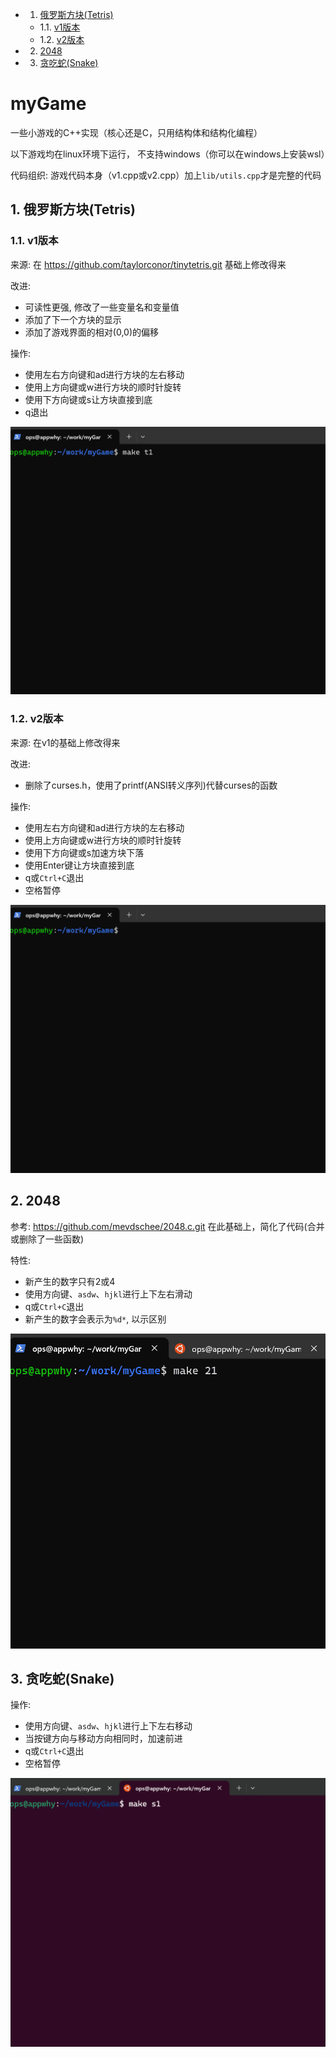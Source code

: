 <!-- vscode-markdown-toc -->
* 1. [俄罗斯方块(Tetris)](#Tetris)
	* 1.1. [v1版本](#v1)
	* 1.2. [v2版本](#v2)
* 2. [2048](#)
* 3. [贪吃蛇(Snake)](#Snake)

<!-- vscode-markdown-toc-config
	numbering=true
	autoSave=true
	/vscode-markdown-toc-config -->
<!-- /vscode-markdown-toc -->

# myGame
一些小游戏的C++实现（核心还是C，只用结构体和结构化编程）

以下游戏均在linux环境下运行， 不支持windows（你可以在windows上安装wsl）

代码组织: 游戏代码本身（v1.cpp或v2.cpp）加上`lib/utils.cpp`才是完整的代码


##  1. <a name='Tetris'></a>俄罗斯方块(Tetris)

###  1.1. <a name='v1'></a>v1版本
来源: 在 https://github.com/taylorconor/tinytetris.git 基础上修改得来

改进:
* 可读性更强, 修改了一些变量名和变量值
* 添加了下一个方块的显示
* 添加了游戏界面的相对(0,0)的偏移

操作:
* 使用左右方向键和ad进行方块的左右移动
* 使用上方向键或w进行方块的顺时针旋转
* 使用下方向键或s让方块直接到底
* q退出


![v1 版本 gif](img/tetris-v1.gif)


###  1.2. <a name='v2'></a>v2版本
来源: 在v1的基础上修改得来

改进:
* 删除了curses.h，使用了printf(ANSI转义序列)代替curses的函数


操作:
* 使用左右方向键和ad进行方块的左右移动
* 使用上方向键或w进行方块的顺时针旋转
* 使用下方向键或s加速方块下落
* 使用Enter键让方块直接到底
* q或`Ctrl+C`退出
* 空格暂停


![v2 版本 gif](img/tetris-v2.gif)


##  2. <a name=''></a>2048

参考: https://github.com/mevdschee/2048.c.git  在此基础上，简化了代码(合并或删除了一些函数)

特性:
* 新产生的数字只有2或4
* 使用方向键、`asdw`、`hjkl`进行上下左右滑动
* q或`Ctrl+C`退出
* 新产生的数字会表示为`%d*`, 以示区别

![v1 版本 2048](img/2048-v1.gif)

##  3. <a name='Snake'></a>贪吃蛇(Snake)

操作:
* 使用方向键、`asdw`、`hjkl`进行上下左右移动
* 当按键方向与移动方向相同时，加速前进
* q或`Ctrl+C`退出
* 空格暂停

![v1 版本 Sname](img/snake-v1.gif)